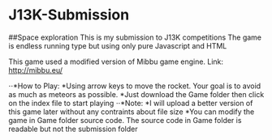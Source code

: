 # J13K-Submission
##Space exploration
This is my submission to J13K competitions
The game is endless running type but using  only pure Javascript and HTML

  This game used a modified version of Mibbu game engine. Link: http://mibbu.eu/

⋅⋅*How to Play:
 *Using arrow keys to move the rocket. Your goal is to avoid as much as meteors as possible.
 *Just download the Game folder then click on the index file to start playing
⋅⋅*Note:
 *I will upload a better version of this game later without any contraints about file size
 *You can modify the game in Game folder source code. The source code in Game folder is readable but not the submission folder
  
  
